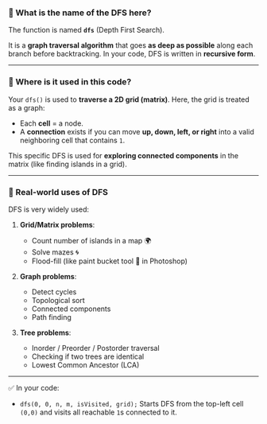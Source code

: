 

### 🔹 What is the name of the DFS here?

The function is named **`dfs`** (Depth First Search).

It is a **graph traversal algorithm** that goes **as deep as possible** along each branch before backtracking.
In your code, DFS is written in **recursive form**.

---

### 🔹 Where is it used in this code?

Your `dfs()` is used to **traverse a 2D grid (matrix)**.
Here, the grid is treated as a graph:

* Each **cell** = a node.
* A **connection** exists if you can move **up, down, left, or right** into a valid neighboring cell that contains `1`.

This specific DFS is used for **exploring connected components** in the matrix (like finding islands in a grid).

---

### 🔹 Real-world uses of DFS

DFS is very widely used:

1. **Grid/Matrix problems**:

   * Count number of islands in a map 🌍
   * Solve mazes 🌀
   * Flood-fill (like paint bucket tool 🎨 in Photoshop)

2. **Graph problems**:

   * Detect cycles
   * Topological sort
   * Connected components
   * Path finding

3. **Tree problems**:

   * Inorder / Preorder / Postorder traversal
   * Checking if two trees are identical
   * Lowest Common Ancestor (LCA)

---

✅ In your code:

* `dfs(0, 0, n, m, isVisited, grid);`
  Starts DFS from the top-left cell `(0,0)` and visits all reachable `1`s connected to it.
